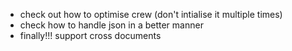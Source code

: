 - check out how to optimise crew (don't intialise it multiple times)
- check how to handle json in a better manner
- finally!!! support cross documents
